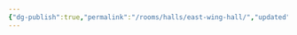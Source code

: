 ```yaml
---
{"dg-publish":true,"permalink":"/rooms/halls/east-wing-hall/","updated":"2025-04-12T16:05:52.798+01:00"}
---
```

